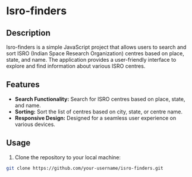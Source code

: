 # Isro-finders

## Description

Isro-finders is a simple JavaScript project that allows users to search and sort ISRO (Indian Space Research Organization) centres based on place, state, and name. The application provides a user-friendly interface to explore and find information about various ISRO centres.

## Features

- **Search Functionality:** Search for ISRO centres based on place, state, and name.
- **Sorting:** Sort the list of centres based on city, state, or centre name.
- **Responsive Design:** Designed for a seamless user experience on various devices.

## Usage

1. Clone the repository to your local machine:

```bash
git clone https://github.com/your-username/isro-finders.git
